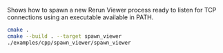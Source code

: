 <!--[metadata]
title = "Spawn viewer"
tags = ["spawn"]
-->


Shows how to spawn a new Rerun Viewer process ready to listen for TCP connections using an executable available in PATH.

```bash
cmake .
cmake --build . --target spawn_viewer
./examples/cpp/spawn_viewer/spawn_viewer
```
